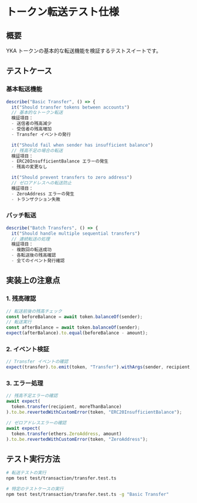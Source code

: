 # トークン転送テスト仕様

## 概要

YKA トークンの基本的な転送機能を検証するテストスイートです。

## テストケース

### 基本転送機能

```typescript
describe("Basic Transfer", () => {
  it("Should transfer tokens between accounts")
  // 基本的なトークン転送
  検証項目：
  - 送信者の残高減少
  - 受信者の残高増加
  - Transfer イベントの発行

  it("Should fail when sender has insufficient balance")
  // 残高不足の場合の転送
  検証項目：
  - ERC20InsufficientBalance エラーの発生
  - 残高の変更なし

  it("Should prevent transfers to zero address")
  // ゼロアドレスへの転送防止
  検証項目：
  - ZeroAddress エラーの発生
  - トランザクション失敗
```

### バッチ転送

```typescript
describe("Batch Transfers", () => {
  it("Should handle multiple sequential transfers")
  // 連続転送の処理
  検証項目：
  - 複数回の転送成功
  - 各転送後の残高確認
  - 全てのイベント発行確認
```

## 実装上の注意点

### 1. 残高確認

```typescript
// 転送前後の残高チェック
const beforeBalance = await token.balanceOf(sender);
// 転送実行
const afterBalance = await token.balanceOf(sender);
expect(afterBalance).to.equal(beforeBalance - amount);
```

### 2. イベント検証

```typescript
// Transfer イベントの確認
expect(transfer).to.emit(token, "Transfer").withArgs(sender, recipient, amount);
```

### 3. エラー処理

```typescript
// 残高不足エラーの確認
await expect(
  token.transfer(recipient, moreThanBalance)
).to.be.revertedWithCustomError(token, "ERC20InsufficientBalance");

// ゼロアドレスエラーの確認
await expect(
  token.transfer(ethers.ZeroAddress, amount)
).to.be.revertedWithCustomError(token, "ZeroAddress");
```

## テスト実行方法

```bash
# 転送テストの実行
npm test test/transaction/transfer.test.ts

# 特定のテストケースの実行
npm test test/transaction/transfer.test.ts -g "Basic Transfer"
